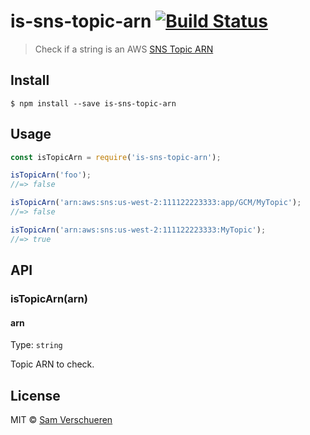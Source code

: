 # is-sns-topic-arn [![Build Status](https://travis-ci.org/SamVerschueren/is-sns-topic-arn.svg?branch=master)](https://travis-ci.org/SamVerschueren/is-sns-topic-arn)

> Check if a string is an AWS [SNS Topic ARN](http://docs.aws.amazon.com/sns/latest/dg/CreateTopic.html)


## Install

```
$ npm install --save is-sns-topic-arn
```


## Usage

```js
const isTopicArn = require('is-sns-topic-arn');

isTopicArn('foo');
//=> false

isTopicArn('arn:aws:sns:us-west-2:111122223333:app/GCM/MyTopic');
//=> false

isTopicArn('arn:aws:sns:us-west-2:111122223333:MyTopic');
//=> true
```


## API

### isTopicArn(arn)

#### arn

Type: `string`

Topic ARN to check.


## License

MIT © [Sam Verschueren](https://github.com/SamVerschueren)
